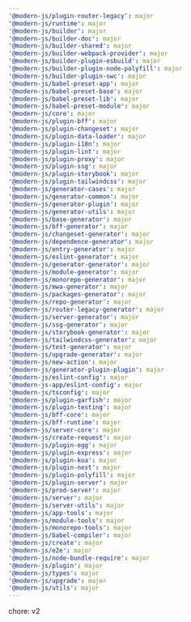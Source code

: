 ```yaml
---
'@modern-js/plugin-router-legacy': major
'@modern-js/runtime': major
'@modern-js/builder': major
'@modern-js/builder-doc': major
'@modern-js/builder-shared': major
'@modern-js/builder-webpack-provider': major
'@modern-js/builder-plugin-esbuild': major
'@modern-js/builder-plugin-node-polyfill': major
'@modern-js/builder-plugin-swc': major
'@modern-js/babel-preset-app': major
'@modern-js/babel-preset-base': major
'@modern-js/babel-preset-lib': major
'@modern-js/babel-preset-module': major
'@modern-js/core': major
'@modern-js/plugin-bff': major
'@modern-js/plugin-changeset': major
'@modern-js/plugin-data-loader': major
'@modern-js/plugin-i18n': major
'@modern-js/plugin-lint': major
'@modern-js/plugin-proxy': major
'@modern-js/plugin-ssg': major
'@modern-js/plugin-storybook': major
'@modern-js/plugin-tailwindcss': major
'@modern-js/generator-cases': major
'@modern-js/generator-common': major
'@modern-js/generator-plugin': major
'@modern-js/generator-utils': major
'@modern-js/base-generator': major
'@modern-js/bff-generator': major
'@modern-js/changeset-generator': major
'@modern-js/dependence-generator': major
'@modern-js/entry-generator': major
'@modern-js/eslint-generator': major
'@modern-js/generator-generator': major
'@modern-js/module-generator': major
'@modern-js/monorepo-generator': major
'@modern-js/mwa-generator': major
'@modern-js/packages-generator': major
'@modern-js/repo-generator': major
'@modern-js/router-legacy-generator': major
'@modern-js/server-generator': major
'@modern-js/ssg-generator': major
'@modern-js/storybook-generator': major
'@modern-js/tailwindcss-generator': major
'@modern-js/test-generator': major
'@modern-js/upgrade-generator': major
'@modern-js/new-action': major
'@modern-js/generator-plugin-plugin': major
'@modern-js/eslint-config': major
'@modern-js-app/eslint-config': major
'@modern-js/tsconfig': major
'@modern-js/plugin-garfish': major
'@modern-js/plugin-testing': major
'@modern-js/bff-core': major
'@modern-js/bff-runtime': major
'@modern-js/server-core': major
'@modern-js/create-request': major
'@modern-js/plugin-egg': major
'@modern-js/plugin-express': major
'@modern-js/plugin-koa': major
'@modern-js/plugin-nest': major
'@modern-js/plugin-polyfill': major
'@modern-js/plugin-server': major
'@modern-js/prod-server': major
'@modern-js/server': major
'@modern-js/server-utils': major
'@modern-js/app-tools': major
'@modern-js/module-tools': major
'@modern-js/monorepo-tools': major
'@modern-js/babel-compiler': major
'@modern-js/create': major
'@modern-js/e2e': major
'@modern-js/node-bundle-require': major
'@modern-js/plugin': major
'@modern-js/types': major
'@modern-js/upgrade': major
'@modern-js/utils': major
---
```


chore: v2
